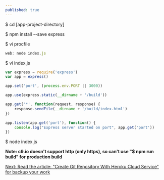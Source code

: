 ```yaml
---
published: true
---
```


$ cd [app-project-directory]

$ npm install --save express

$ vi procfile

```	javascript
web: node index.js
```

$ vi index.js 

```javascript
var express = require('express')
var app = express()

app.set('port', (process.env.PORT || 3000))

app.use(express.static(__dirname + '/build'))

app.get('*', function(request, response) {
	response.sendFile(__dirname + '/build/index.html')	
})

app.listen(app.get('port'), function() {
	console.log("Express server started on port", app.get('port'))
})

```

$ node index.js

**Note: c9.io doesn't support http (only https), so can't use "$ npm run build" for production build**

[Next: Read the article: "Create Git Repository With Heroku Cloud Service" for backup your work](https://mania7539.github.io/articles/create-git-repository-with-heroku-cloud-service.html)
